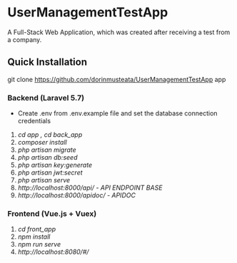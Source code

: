 # UserManagementTestApp
A Full-Stack Web Application, which was created after receiving a test from a company.

## Quick Installation

git clone https://github.com/dorinmusteata/UserManagementTestApp app

### Backend (Laravel 5.7)

* Create .env from .env.example file and set the database connection credentials

1. *cd app , cd back_app*
2. *composer install*
3. *php artisan migrate*
4. *php artisan db:seed*
5. *php artisan key:generate*
6. *php artisan jwt:secret*
7. *php artisan serve*
8. *http://localhost:8000/api/ - API ENDPOINT BASE*
9. *http://localhost:8000/apidoc/ - APIDOC*

### Frontend (Vue.js + Vuex)

1. *cd front_app*
2. *npm install*
3. *npm run serve*
4. *http://localhost:8080/#/*
